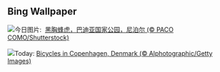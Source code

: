 ## Bing Wallpaper
![](https://www.bing.com/th?id=OHR.ChestnutBeeEater_ZH-CN3514753872_UHD.jpg&w=1000)今日图片: &nbsp;[黑胸蜂虎，巴迪亚国家公园，尼泊尔 (© PACO COMO/Shutterstock)](https://www.bing.com/th?id=OHR.ChestnutBeeEater_ZH-CN3514753872_UHD.jpg)
<br><br/>
![](https://www.bing.com/th?id=OHR.CopenhagenBicycles_EN-US6431027482_UHD.jpg&w=1000)Today: [Bicycles in Copenhagen, Denmark (© Alphotographic/Getty Images)](https://www.bing.com/th?id=OHR.CopenhagenBicycles_EN-US6431027482_UHD.jpg)
<br><br/>
